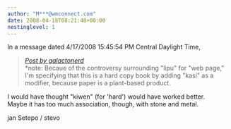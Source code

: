 ```yaml
---
author: "M***@wmconnect.com"
date: 2008-04-18T08:21:48+00:00
nestinglevel: 1
---
```

In a message dated 4/17/2008 15:45:54 PM Central Daylight Time,  

> [_Post by galactonerd_](/Cth3p9Lw/lipu-kasi-pi-toki-pona#post1)  
> \*note: Becaue of the controversy surrounding "lipu" for "web page,"  
> I'm specifying that this is a hard copy book by adding "kasi" as a  
> modifier, because paper is a plant-based product.  
> 

I would have thought "kiwen" (for 'hard') would have worked better.  
Maybe it has too much association, though, with stone and metal.  
  
jan Setepo / stevo </HTML>